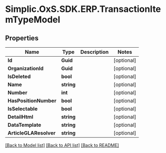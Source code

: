 # Simplic.OxS.SDK.ERP.TransactionItemTypeModel

## Properties

Name | Type | Description | Notes
------------ | ------------- | ------------- | -------------
**Id** | **Guid** |  | [optional] 
**OrganizationId** | **Guid** |  | [optional] 
**IsDeleted** | **bool** |  | [optional] 
**Name** | **string** |  | [optional] 
**Number** | **int** |  | [optional] 
**HasPositionNumber** | **bool** |  | [optional] 
**IsSelectable** | **bool** |  | [optional] 
**DetailHtml** | **string** |  | [optional] 
**DataTemplate** | **string** |  | [optional] 
**ArticleGLAResolver** | **string** |  | [optional] 

[[Back to Model list]](../README.md#documentation-for-models) [[Back to API list]](../README.md#documentation-for-api-endpoints) [[Back to README]](../README.md)

